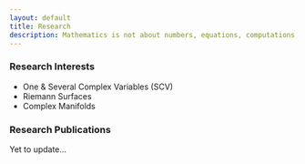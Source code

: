 ```yaml
---
layout: default
title: Research
description: Mathematics is not about numbers, equations, computations, or algorithms: it is about understanding - William Paul Thurston
---
```


### Research Interests
- One & Several Complex Variables (SCV)
- Riemann Surfaces
- Complex Manifolds

### Research Publications
Yet to update...
